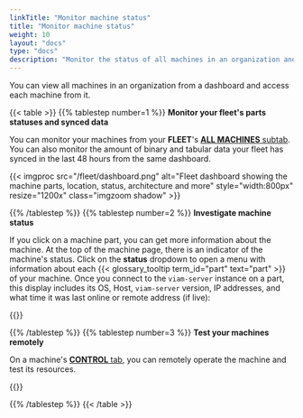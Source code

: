 ```yaml
---
linkTitle: "Monitor machine status"
title: "Monitor machine status"
weight: 10
layout: "docs"
type: "docs"
description: "Monitor the status of all machines in an organization and investigate issues when needed."
---
```


You can view all machines in an organization from a dashboard and access each machine from it.

{{< table >}}
{{% tablestep number=1 %}}
**Monitor your fleet's parts statuses and synced data**

You can monitor your machines from your **FLEET**'s [**ALL MACHINES** subtab](https://app.viam.com/fleet/machines).
You can also monitor the amount of binary and tabular data your fleet has synced in the last 48 hours from the same dashboard.

{{< imgproc src="/fleet/dashboard.png" alt="Fleet dashboard showing the machine parts, location, status, architecture and more" style="width:800px" resize="1200x" class="imgzoom shadow" >}}

{{% /tablestep %}}
{{% tablestep number=2 %}}
**Investigate machine status**

If you click on a machine part, you can get more information about the machine.
At the top of the machine page, there is an indicator of the machine's status.
Click on the **status** dropdown to open a menu with information about each {{< glossary_tooltip term_id="part" text="part" >}} of your machine.
Once you connect to the `viam-server` instance on a part, this display includes its OS, Host, `viam-server` version, IP addresses, and what time it was last online or remote address (if live):

{{<imgproc src="/fleet/app-usage/machine-page.png" resize="600x" declaredimensions=true  class="shadow" alt="The machine page with part menu expanded">}}

{{% /tablestep %}}
{{% tablestep number=3 %}}
**Test your machines remotely**

On a machine's [**CONTROL** tab](/manage/troubleshoot/teleoperate/default-interface/#web-ui), you can remotely operate the machine and test its resources.

{{<gif webm_src="/fleet/control.webm" mp4_src="/fleet/control.mp4" alt="Using the control tab" max-width="800px" class="shadow">}}

{{% /tablestep %}}
{{< /table >}}
